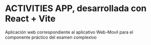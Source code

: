 # ACTIVITIES APP, desarrollada con React + Vite
Aplicación web correspondiente al aplicativo Web-Movil para el componente práctico del examen complexivo
